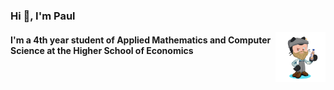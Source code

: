 <h3 align="Left">Hi 👋, I'm Paul</h3> <img src="https://github.com/paulyurlov/paulyurlov/blob/main/my-octocat-1633068557906.png" alt="giticon" align="right" width="80" height="80"/>
<h4 align="Left">I'm a 4th year student of Applied Mathematics and Computer Science at the Higher School of Economics </h4>
